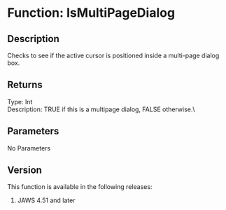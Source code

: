 # Function: IsMultiPageDialog

## Description

Checks to see if the active cursor is positioned inside a multi-page
dialog box.

## Returns

Type: Int\
Description: TRUE if this is a multipage dialog, FALSE otherwise.\

## Parameters

No Parameters

## Version

This function is available in the following releases:

1.  JAWS 4.51 and later
